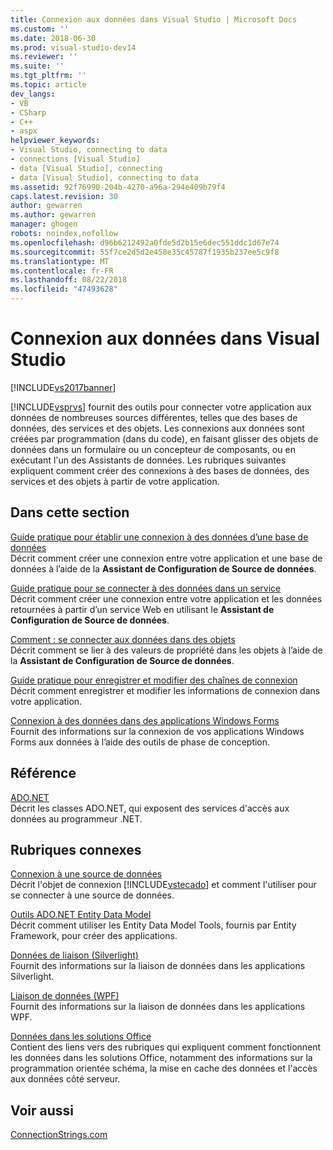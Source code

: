 ```yaml
---
title: Connexion aux données dans Visual Studio | Microsoft Docs
ms.custom: ''
ms.date: 2018-06-30
ms.prod: visual-studio-dev14
ms.reviewer: ''
ms.suite: ''
ms.tgt_pltfrm: ''
ms.topic: article
dev_langs:
- VB
- CSharp
- C++
- aspx
helpviewer_keywords:
- Visual Studio, connecting to data
- connections [Visual Studio]
- data [Visual Studio], connecting
- data [Visual Studio], connecting to data
ms.assetid: 92f76990-204b-4270-a96a-294e409b79f4
caps.latest.revision: 30
author: gewarren
ms.author: gewarren
manager: ghogen
robots: noindex,nofollow
ms.openlocfilehash: d96b6212492a0fde5d2b15e6dec551ddc1d67e74
ms.sourcegitcommit: 55f7ce2d5d2e458e35c45787f1935b237ee5c9f8
ms.translationtype: MT
ms.contentlocale: fr-FR
ms.lasthandoff: 08/22/2018
ms.locfileid: "47493628"
---
```

# <a name="connecting-to-data-in-visual-studio"></a>Connexion aux données dans Visual Studio
[!INCLUDE[vs2017banner](../includes/vs2017banner.md)]

[!INCLUDE[vsprvs](../includes/vsprvs-md.md)] fournit des outils pour connecter votre application aux données de nombreuses sources différentes, telles que des bases de données, des services et des objets. Les connexions aux données sont créées par programmation (dans du code), en faisant glisser des objets de données dans un formulaire ou un concepteur de composants, ou en exécutant l'un des Assistants de données. Les rubriques suivantes expliquent comment créer des connexions à des bases de données, des services et des objets à partir de votre application.  
  
## <a name="in-this-section"></a>Dans cette section  
 [Guide pratique pour établir une connexion à des données d’une base de données](../data-tools/how-to-connect-to-data-in-a-database.md)  
 Décrit comment créer une connexion entre votre application et une base de données à l’aide de la **Assistant de Configuration de Source de données**.  
  
 [Guide pratique pour se connecter à des données dans un service](../data-tools/how-to-connect-to-data-in-a-service.md)  
 Décrit comment créer une connexion entre votre application et les données retournées à partir d’un service Web en utilisant le **Assistant de Configuration de Source de données**.  
  
 [Comment : se connecter aux données dans des objets](http://msdn.microsoft.com/library/862fd351-0f4d-4220-9743-6103b87dc24b)  
 Décrit comment se lier à des valeurs de propriété dans les objets à l’aide de la **Assistant de Configuration de Source de données**.  
  
 [Guide pratique pour enregistrer et modifier des chaînes de connexion](~/E:/Repos/visualstudio-docs-pr/docs/data-tools/how-to-save-and-edit-connection-strings.md)  
 Décrit comment enregistrer et modifier les informations de connexion dans votre application.  
  
 [Connexion à des données dans des applications Windows Forms](../data-tools/connecting-to-data-in-windows-forms-applications.md)  
 Fournit des informations sur la connexion de vos applications Windows Forms aux données à l’aide des outils de phase de conception.  
  
## <a name="reference"></a>Référence  
 [ADO.NET](http://msdn.microsoft.com/library/5b96ed06-9759-4966-a797-a1d5f6ee50ca)  
 Décrit les classes ADO.NET, qui exposent des services d'accès aux données au programmeur .NET.  
  
## <a name="related-sections"></a>Rubriques connexes  
 [Connexion à une source de données](http://msdn.microsoft.com/library/9abc3f92-1be3-4e1a-b360-762dc689650e)  
 Décrit l'objet de connexion [!INCLUDE[vstecado](../includes/vstecado-md.md)] et comment l'utiliser pour se connecter à une source de données.  
  
 [Outils ADO.NET Entity Data Model](http://msdn.microsoft.com/en-us/91076853-0881-421b-837a-f582f36be527)  
 Décrit comment utiliser les Entity Data Model Tools, fournis par Entity Framework, pour créer des applications.  
  
 [Données de liaison (Silverlight)](http://go.microsoft.com/fwlink/?LinkId=166342)  
 Fournit des informations sur la liaison de données dans les applications Silverlight.  
  
 [Liaison de données (WPF)](http://msdn.microsoft.com/library/90f79b97-17e7-40d1-abf0-3ba600ad1d7e)  
 Fournit des informations sur la liaison de données dans les applications WPF.  
  
 [Données dans les solutions Office](http://msdn.microsoft.com/library/8478c095-864b-4ed3-8a70-1fc19b411c6a)  
 Contient des liens vers des rubriques qui expliquent comment fonctionnent les données dans les solutions Office, notamment des informations sur la programmation orientée schéma, la mise en cache des données et l'accès aux données côté serveur.  
  
## <a name="see-also"></a>Voir aussi  
 [ConnectionStrings.com](http://www.connectionstrings.com)